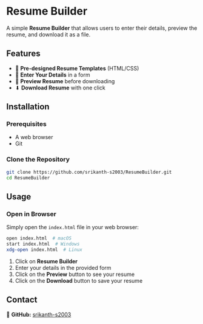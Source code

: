 # Resume Builder

A simple **Resume Builder** that allows users to enter their details, preview the resume, and download it as a file.

## Features
- 📄 **Pre-designed Resume Templates** (HTML/CSS)
- 📝 **Enter Your Details** in a form
- 👀 **Preview Resume** before downloading
- ⬇ **Download Resume** with one click

## Installation
### Prerequisites
- A web browser
- Git

### Clone the Repository
```sh
git clone https://github.com/srikanth-s2003/ResumeBuilder.git
cd ResumeBuilder
```

## Usage
### Open in Browser
Simply open the `index.html` file in your web browser:
```sh
open index.html  # macOS
start index.html  # Windows
xdg-open index.html  # Linux
```

1. Click on **Resume Builder**
2. Enter your details in the provided form
3. Click on the **Preview** button to see your resume
4. Click on the **Download** button to save your resume



## Contact
🔗 **GitHub:** [srikanth-s2003](https://github.com/srikanth-s2003)
